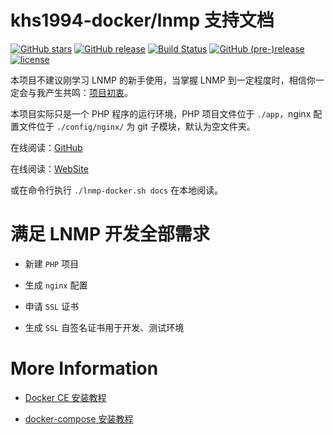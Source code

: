 # khs1994-docker/lnmp 支持文档

[![GitHub stars](https://img.shields.io/github/stars/khs1994-docker/lnmp.svg?style=social&label=Stars)](https://github.com/khs1994-docker/lnmp) [![GitHub release](https://img.shields.io/github/release/khs1994-docker/lnmp.svg)](https://github.com/khs1994-docker/lnmp/releases) [![Build Status](https://travis-ci.org/khs1994-docker/lnmp.svg?branch=master)](https://travis-ci.org/khs1994-docker/lnmp) [![GitHub (pre-)release](https://img.shields.io/github/release/khs1994-docker/lnmp/all.svg)](https://github.com/khs1994-docker/lnmp/releases) [![license](https://img.shields.io/github/license/khs1994-docker/lnmp.svg)](https://github.com/khs1994-docker/lnmp)

本项目不建议刚学习 LNMP 的新手使用，当掌握 LNMP 到一定程度时，相信你一定会与我产生共鸣：[项目初衷](why.md)。

本项目实际只是一个 PHP 程序的运行环境，PHP 项目文件位于 `./app`，nginx 配置文件位于 `./config/nginx/` 为 git 子模块，默认为空文件夹。

在线阅读：[GitHub](SUMMARY.md)

在线阅读：[WebSite](https://doc.lnmp.khs1994.com/)

或在命令行执行 `./lnmp-docker.sh docs` 在本地阅读。

# 满足 LNMP 开发全部需求

* 新建 `PHP` 项目

* 生成 `nginx` 配置

* 申请 `SSL` 证书

* 生成 `SSL` 自签名证书用于开发、测试环境

# More Information

* [Docker CE 安装教程](https://www.khs1994.com/docker/README.html)

* [docker-compose 安装教程](https://www.khs1994.com/docker/compose.html)
